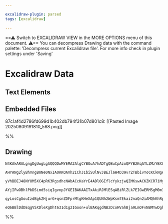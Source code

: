 ```yaml
---

excalidraw-plugin: parsed
tags: [excalidraw]

---
```

==⚠  Switch to EXCALIDRAW VIEW in the MORE OPTIONS menu of this document. ⚠== You can decompress Drawing data with the command palette: 'Decompress current Excalidraw file'. For more info check in plugin settings under 'Saving'


# Excalidraw Data

## Text Elements
## Embedded Files
87c1af4d2786fd699d1b402db794f31b07d801c8: [[Pasted Image 20250809191810_568.png]]

%%
## Drawing
```compressed-json
N4KAkARALgngDgUwgLgAQQQDwMYEMA2AlgCYBOuA7hADTgQBuCpAzoQPYB2KqATLZMzYBXUtiRoIACyhQ4zZAHoFAc0JRJQgEYA6bGwC2CgF7N6hbEcK4OCtptbErHALRY8RMpWdx8Q1TdIEfARcZgRmBShcZQUebQBGABZtAAYaOiCEfQQOKGZuAG1wMFAwMogSbgghAEFnXABlZgANZoBHACUAFSNsKIArZrgGgClm9LLIWEQqwn1opH5yzG5n

AHYANg2lyBhVngBmNe0NxIAORKOAVh2IChJ1biSUlNvJBEJlaW4D39vrZTBbivYoCKCkNgAawQAGE2Pg2KQquDrMw4LhArkJuVNLhsJDlBChBxiHCEUiJCiOGiMTkoNjIAAzQj4fANWBAiSCDwMiDMcFQhAAdQekm4fFBfIF0PZME56G5lVuRK+HHC+TQ8VubHR2DUe01L1uhOEcAAksQNagCgBdW6M8jZC3cDhCVm3QgkrBVXBpZXCElq5hW13u

yVhBDEJ48NY8M5XC4pRK3RgsdhcNAbACcKaYrE4ADlOGIflcYykzjwQZMKswACKZKCR7iMghhW6aAPEACiwWyuRDbvwtyEcGIuCbUc1ayuiTWB0rZ0rPG2kqIHEhLqHtwR+ObaFb+Hb4aiUCEVogiBJnuUvOZwWdEjOa2w8VwjMSxBjZw2jOI2azYh4k0RIUh4YhNDWLNEkZA5gJSNZiDOFJ4mwM5eWYdxxGtUEwC1XD4lBO1JWwCE4C3VligAX3

AYjIFwOBhlPbDSimd5siqIgvnpJYGEIBAKAAITxAkiRJMlESqABiRlZLk7EIGwERMSgM0m30dkIWhCSKXQKT4gQAyDIUpTSBUtSsmE/ETWJUl4UkylyGpdEVJM5S6Qs/QADEWTZDlsL5eElWKRT3NyTzNMFEViEeNAJXKUzzPUyKZX8qpFSjXjEo89SOmEVV1SeLKwtU9SAHldX1J4jRC7LwvUrzOCgLzcH0FkDVQG5apKzzGtyBpCCMbCq2Ksyc

qyLosCgGouIzdBgkZHjurG+qsnZDFprMtgKHeXAp1QUNh2WpKsm7Ekai2naQn2iAMQhKhRpO/QLvurp4ACsTMpCzCIVZcZM3iNZeJ++F8AATW4RJ4jObR43iK4Nh4LryiMNgDG4VjIHoAghGwwiyiox7xv0PLbKDC9PoUwkSAGobxWrSBqeIdkEHItBkcZ0gSAAWTYYgEDO3BNGCfbD2PcomZ0jHJUE+EbtIZRcQACh4QHqF4NWNaB1AUm0K4AEp

eQ6BBlDdDEqgV5XDleXgDht631d1g2IGoon+ulBAKqgdNBzDcoHVahBja9LmOFvNBMYwDghZF7hwVx25sCINnUHjhBbmjji0DT7UhCgddsLT12QrsfoED6ZgGmjuBef5wXhf3VAxfTkK8W9xgujR/BpZraYArCYI+nTXklP5Aw3pmNBDp3Ng91FtsW5rB0DAaTIh84FsF53UJpqHjuu4o/BqPAQm6HvcIMZoqigA
```
%%
